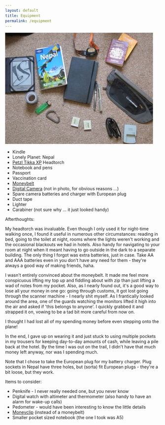 ```yaml
---
layout: default
title: Equipment
permalink: /equipment
---
```

![](assets/optimised/bits.jpg "Miscellaneous Bits")

* Kindle
* Lonely Planet: Nepal
* [Petzl Tikka XP](http://www.petzl.com/en/node/16804) Headtorch
* Notebook and pens
* Passport
* Vaccination card
* [Moneybelt](http://www.lifeventure.co.uk/htm/security/body-wallet-waist.html)
* [Digital Camera](/preparation/digital-camera/) (not in photo, for obvious reasons ...)
* Spare camera batteries and charger with European plug
* Duct tape
* Lighter
* Carabiner (not sure why ... it just looked handy)


Afterthoughts:

My headtorch was invaluable. Even though I only used it for night-time walking once, I found it useful in numerous other circumstances: reading in bed, going to the toilet at night, rooms where the lights weren't working and the occasional blackouts we had in hotels. Also handy for navigating to your room at night when it meant having to go outside in the dark to a separate building. The only thing I forgot was extra batteries, just in case. Take AA and AAA batteries even in you don't have any need for them - they're always a good way of making friends, haha.

I wasn't entirely convinced about the moneybelt. It made me feel more conspicuous lifting my top up and fiddling about with zip than just lifting a wad of notes from my pocket. Also, as I nearly found out, it's a good way to lose all your money in one go: going through customs, it got lost going through the scanner machine - I nearly shit myself. As I frantically looked around the area, one of the guards watching the monitors lifted it high into the air and asked if 'this belongs to anyone'. I quickly grabbed it and strapped it on, vowing to be a tad bit more careful from now on.

I thought I had lost all of my spending money before even stepping onto the plane!

In the end, I gave up on wearing it and just stuck to using multiple pockets in my trousers for keeping day-to-day amounts of cash, while leaving a pile back at the hotel. By the time I was out on the trail, I didn't have that much money left anyway, nor was I spending much.

Note that I chose to take the European plug for my battery charger. Plug sockets in Nepal have three holes, but (sorta) fit European plugs - they're a bit loose, but they work.

Items to consider:

* Penknife - I never really needed one, but you never know
* Digital watch with altimeter and thermometer (also handy to have an alarm for wake-up calls)
* Pedometer - would have been interesting to know the little details
* [Moneyclip](http://www.amazon.co.uk/gp/product/B000SM3MYG/) (instead of a moneybelt)
* Smaller pocket sized notebook (the one I took was A5)

